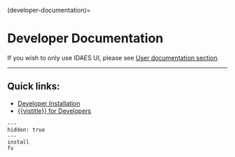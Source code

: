 (developer-documentation)=
# Developer Documentation

If you wish to only use IDAES UI, please see [User documentation section](user-documentation).

---
## Quick links:

* [Developer Installation](installation)
* [{{vistitle}} for Developers](fv_main_page)

```{toctree}
---
hidden: true
---
install
fv
```

